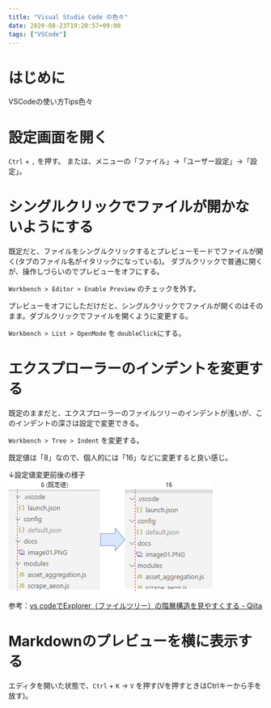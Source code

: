 ```yaml
---
title: "Visual Studio Code の色々"
date: 2020-08-23T19:20:57+09:00
tags: ["VSCode"]
---
```


# はじめに
VSCodeの使い方Tips色々

# 設定画面を開く
`Ctrl` + `,` を押す。
または、メニューの「ファイル」→「ユーザー設定」→「設定」。

<!--more-->

# シングルクリックでファイルが開かないようにする
既定だと、ファイルをシングルクリックするとプレビューモードでファイルが開く(タブのファイル名がイタリックになっている)。
ダブルクリックで普通に開くが、操作しづらいのでプレビューをオフにする。

`Workbench > Editor > Enable Preview` のチェックを外す。

プレビューをオフにしただけだと、シングルクリックでファイルが開くのはそのまま。ダブルクリックでファイルを開くように変更する。

`Workbench > List > OpenMode` を `doubleClick`にする。

# エクスプローラーのインデントを変更する
既定のままだと、エクスプローラーのファイルツリーのインデントが浅いが、このインデントの深さは設定で変更できる。

`Workbench > Tree > Indent` を変更する。

既定値は「8」なので、個人的には「16」などに変更すると良い感じ。  

↓設定値変更前後の様子  
![](2020-08-23-19-23-29.png)

参考：[vs codeでExplorer（ファイルツリー）の階層構造を見やすくする - Qiita](https://qiita.com/toriiico/items/3070bac14946168be1ce)

# Markdownのプレビューを横に表示する
エディタを開いた状態で、`Ctrl` + `K` → `V` を押す(Vを押すときはCtrlキーから手を放す)。

